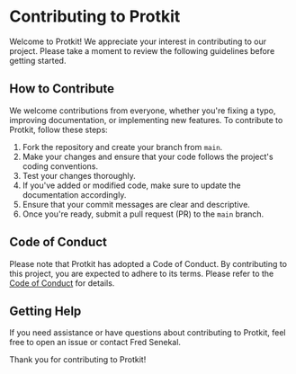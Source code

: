 # Contributing to Protkit

Welcome to Protkit! We appreciate your interest in contributing to our project. Please take a moment to review the following guidelines before getting started.

## How to Contribute

We welcome contributions from everyone, whether you're fixing a typo, improving documentation, or implementing new features. To contribute to Protkit, follow these steps:

1. Fork the repository and create your branch from `main`.
2. Make your changes and ensure that your code follows the project's coding conventions.
3. Test your changes thoroughly.
4. If you've added or modified code, make sure to update the documentation accordingly.
5. Ensure that your commit messages are clear and descriptive.
6. Once you're ready, submit a pull request (PR) to the `main` branch.

## Code of Conduct

Please note that Protkit has adopted a Code of Conduct. By contributing to this project, you are expected to adhere to its terms. Please refer to the [Code of Conduct](CODE_OF_CONDUCT.md) for details.

## Getting Help

If you need assistance or have questions about contributing to Protkit, feel free to open an issue or contact Fred Senekal.

Thank you for contributing to Protkit!
